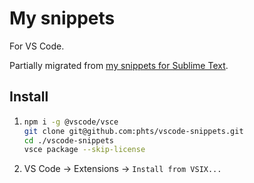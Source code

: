# My snippets

For VS Code.

Partially migrated from [my snippets for Sublime Text](https://github.com/phts/Snippets).

## Install

1.  ```bash
    npm i -g @vscode/vsce
    git clone git@github.com:phts/vscode-snippets.git
    cd ./vscode-snippets
    vsce package --skip-license
    ```

2. VS Code &rarr; Extensions &rarr; `Install from VSIX...`
